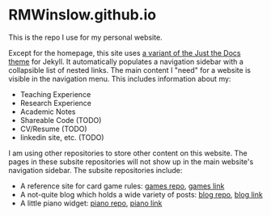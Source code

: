 # RMWinslow.github.io

This is the repo I use for my personal website.

Except for the homepage, this site uses [a variant of the Just the Docs theme](https://github.com/RMWinslow/JTD-RMW) for Jekyll.
It automatically populates a navigation sidebar with a collapsible list of nested links.
The main content I "need" for a website is visible in the navigation menu. This includes information about my:

- Teaching Experience
- Research Experience
- Academic Notes
- Shareable Code (TODO)
- CV/Resume (TODO)
- linkedin site, etc. (TODO)

I am using other repositories to store other content on this website.
The pages in these subsite repositories will not show up in the main website's navigation sidebar.
The subsite repositories include:

- A reference site for card game rules: [games repo](https://github.com/RMWinslow/games), [games link](https://games.rmwinslow.com/)
- A not-quite blog which holds a wide variety of posts: [blog repo](https://github.com/RMWinslow/posts), [blog link](https://rmwinslow.com/posts)
- A little piano widget: [piano repo](https://github.com/RMWinslow/tones), [piano link](https://rmwinslow.com/tones)




<!--
Todo:

* add the nifty card stufff from basic.css into my css file
* clean up the repos I used for testing
* Make a markdown pages repo for my lists.


This is currently only partially accurate.

Site Map:

Root files:
    404.html
    CNAME
    favicon.ico
    index.html


    Need to clean up or get rid of: 
        autocastle.html
        favicondog.ico
        index - Copy.html
        3 different mathtest html files.

Admin-related Folders (for function of the website):
    font


Content Folders:
    econ  (for anything academic related)
        prelimnotes
        teaching
        researchnotes
    games 
    lists (just notes about anything inconsequential. articles online, etc)
-->

